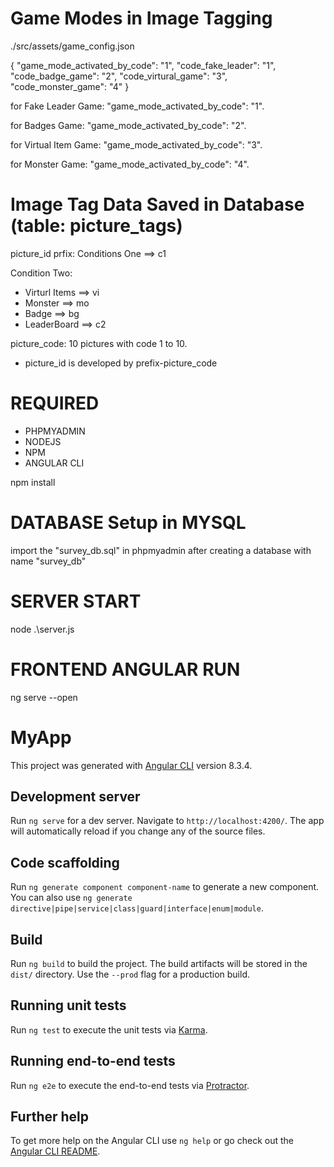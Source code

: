 # Game Modes in Image Tagging 

./src/assets/game_config.json

{
  "game_mode_activated_by_code": "1",
  "code_fake_leader": "1",
  "code_badge_game": "2",
  "code_virtural_game": "3",
  "code_monster_game": "4"
}

for Fake Leader Game: "game_mode_activated_by_code": "1".

for Badges Game: "game_mode_activated_by_code": "2".

for Virtual Item Game: "game_mode_activated_by_code": "3".

for Monster Game: "game_mode_activated_by_code": "4".

# Image Tag Data Saved in Database (table: picture_tags)

picture_id prfix: 
  Conditions One ==> c1
  
  Condition Two:
  
  - Virturl Items ==> vi
  - Monster ==> mo
  - Badge ==> bg
  - LeaderBoard ==> c2
  
picture_code:
  10 pictures with code 1 to 10.
  
  * picture_id is developed by prefix-picture_code

# REQUIRED 
- PHPMYADMIN
- NODEJS
- NPM
- ANGULAR CLI

npm install

# DATABASE Setup in MYSQL

import the "survey_db.sql" in phpmyadmin after creating a database with name "survey_db"

# SERVER START
node .\server.js

# FRONTEND ANGULAR RUN

ng serve --open

# MyApp

This project was generated with [Angular CLI](https://github.com/angular/angular-cli) version 8.3.4.

## Development server

Run `ng serve` for a dev server. Navigate to `http://localhost:4200/`. The app will automatically reload if you change any of the source files.

## Code scaffolding

Run `ng generate component component-name` to generate a new component. You can also use `ng generate directive|pipe|service|class|guard|interface|enum|module`.

## Build

Run `ng build` to build the project. The build artifacts will be stored in the `dist/` directory. Use the `--prod` flag for a production build.

## Running unit tests

Run `ng test` to execute the unit tests via [Karma](https://karma-runner.github.io).

## Running end-to-end tests

Run `ng e2e` to execute the end-to-end tests via [Protractor](http://www.protractortest.org/).

## Further help

To get more help on the Angular CLI use `ng help` or go check out the [Angular CLI README](https://github.com/angular/angular-cli/blob/master/README.md).
